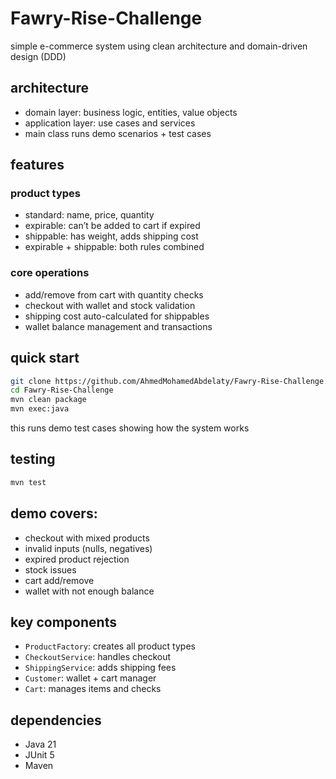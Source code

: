 # Fawry-Rise-Challenge

simple e-commerce system using clean architecture and domain-driven design (DDD)

## architecture

* domain layer: business logic, entities, value objects
* application layer: use cases and services
* main class runs demo scenarios + test cases

## features

### product types

* standard: name, price, quantity
* expirable: can’t be added to cart if expired
* shippable: has weight, adds shipping cost
* expirable + shippable: both rules combined

### core operations

* add/remove from cart with quantity checks
* checkout with wallet and stock validation
* shipping cost auto-calculated for shippables
* wallet balance management and transactions

## quick start

```bash
git clone https://github.com/AhmedMohamedAbdelaty/Fawry-Rise-Challenge.git
cd Fawry-Rise-Challenge
mvn clean package
mvn exec:java
```

this runs demo test cases showing how the system works

## testing

```bash
mvn test
```

## demo covers:

* checkout with mixed products
* invalid inputs (nulls, negatives)
* expired product rejection
* stock issues
* cart add/remove
* wallet with not enough balance

## key components

* `ProductFactory`: creates all product types
* `CheckoutService`: handles checkout
* `ShippingService`: adds shipping fees
* `Customer`: wallet + cart manager
* `Cart`: manages items and checks

## dependencies

* Java 21
* JUnit 5
* Maven
